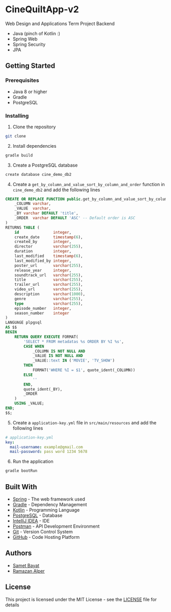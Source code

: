 # CineQuiltApp-v2

Web Design and Applications Term Project Backend

- Java (pinch of Kotlin :)
- Spring Web
- Spring Security
- JPA



## Getting Started

### Prerequisites

- Java 8 or higher
- Gradle
- PostgreSQL

### Installing

1. Clone the repository

```bash
git clone
```

2. Install dependencies

```bash
gradle build
```

3. Create a PostgreSQL database

```bash
create database cine_demo_db2
```

4. Create a `get_by_column_and_value_sort_by_column_and_order` function in `cine_demo_db2` and add the following lines

```sql
CREATE OR REPLACE FUNCTION public.get_by_column_and_value_sort_by_column_and_order(
    _COLUMN varchar,
    _VALUE  varchar,
    _BY varchar DEFAULT 'title',
    _ORDER  varchar DEFAULT 'ASC' -- Default order is ASC
)
RETURNS TABLE (
    id               integer,
    create_date      timestamp(6),
    created_by       integer,
    director         varchar(255),
    duration         integer,
    last_modified    timestamp(6),
    last_modified_by integer,
    poster_url       varchar(255),
    release_year     integer,
    soundtrack_url   varchar(255),
    title            varchar(255),
    trailer_url      varchar(255),
    video_url        varchar(255),
    description      varchar(1000),
    genre            varchar(255),
    type             varchar(255),
    episode_number   integer,
    season_number    integer
)
LANGUAGE plpgsql
AS $$
BEGIN
    RETURN QUERY EXECUTE FORMAT(
        'SELECT * FROM metadatas %s ORDER BY %I %s',
        CASE WHEN
            _COLUMN IS NOT NULL AND
            _VALUE IS NOT NULL AND
            _VALUE::text IN ('MOVIE', 'TV_SHOW')
        THEN
            FORMAT('WHERE %I = $1', quote_ident(_COLUMN))   
        ELSE
            ''
        END,
        quote_ident(_BY),
        _ORDER
    )
    USING _VALUE;
END;
$$;
```


5. Create a `application-key.yml` file in `src/main/resources` and add the following lines

```yml
# application-key.yml
key:
  mail-username: example@gmail.com
  mail-password: pass word 1234 5678 
```

6. Run the application

```bash
gradle bootRun
```

## Built With

- [Spring](https://spring.io/) - The web framework used
- [Gradle](https://gradle.org/) - Dependency Management
- [Kotlin](https://kotlinlang.org/) - Programming Language
- [PostgreSQL](https://www.postgresql.org/) - Database
- [IntelliJ IDEA](https://www.jetbrains.com/idea/) - IDE
- [Postman](https://www.postman.com/) - API Development Environment
- [Git](https://git-scm.com/) - Version Control System
- [GitHub](https://github.com/samet-byte/cinequilt-app-v2) - Code Hosting Platform

## Authors
- [Samet Bayat](https://sametb.com/)
- [Ramazan Alper]()

## License

This project is licensed under the MIT License - see the [LICENSE](LICENSE) file for details